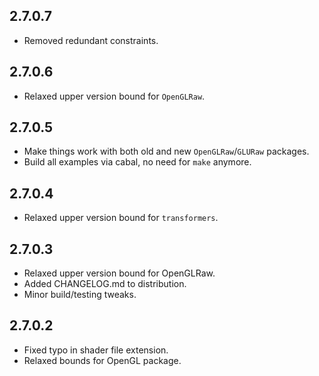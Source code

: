 2.7.0.7
-------
* Removed redundant constraints.

2.7.0.6
--------
* Relaxed upper version bound for `OpenGLRaw`.

2.7.0.5
--------
* Make things work with both old and new `OpenGLRaw`/`GLURaw` packages.
* Build all examples via cabal, no need for `make` anymore.

2.7.0.4
--------
* Relaxed upper version bound for `transformers`.

2.7.0.3
--------
* Relaxed upper version bound for OpenGLRaw.
* Added CHANGELOG.md to distribution.
* Minor build/testing tweaks.

2.7.0.2
--------
* Fixed typo in shader file extension.
* Relaxed bounds for OpenGL package.

